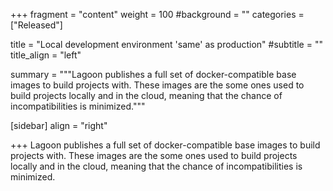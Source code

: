+++
fragment = "content"
weight = 100
#background = ""
categories = ["Released"]

title = "Local development environment 'same' as production"
#subtitle = ""
title_align = "left"

summary = """Lagoon publishes a full set of docker-compatible base images to build projects with.  These images are the some ones used to build projects locally and in the cloud, meaning that the chance of incompatibilities is minimized."""

[sidebar]
  align = "right"

+++
Lagoon publishes a full set of docker-compatible base images to build projects with.  These images are the some ones used to build projects locally and in the cloud, meaning that the chance of incompatibilities is minimized.
